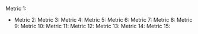 Metric 1:
- Metric 2:
Metric 3:
Metric 4:
Metric 5:
Metric 6:
Metric 7:
Metric 8:
Metric 9:
Metric 10:
Metric 11:
Metric 12:
Metric 13:
Metric 14:
Metric 15:
